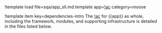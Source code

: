 !template load file=sqa/app_sll.md.template app=[!ac](MOOSE) category=moose

!template item key=dependencies-intro
The [!ac](SLL) for {{app}} as whole, including the framework, modules, and supporting infrastructure
is detailed in the files listed below.
